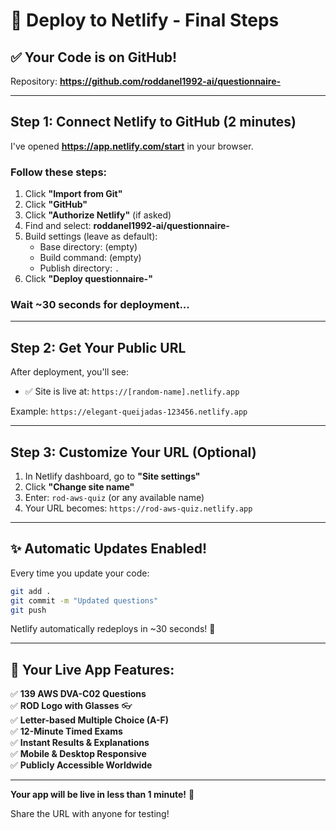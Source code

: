 # 🚀 Deploy to Netlify - Final Steps

## ✅ Your Code is on GitHub!
Repository: **https://github.com/roddanel1992-ai/questionnaire-**

---

## Step 1: Connect Netlify to GitHub (2 minutes)

I've opened **https://app.netlify.com/start** in your browser.

### Follow these steps:

1. Click **"Import from Git"**
2. Click **"GitHub"**
3. Click **"Authorize Netlify"** (if asked)
4. Find and select: **roddanel1992-ai/questionnaire-**
5. Build settings (leave as default):
   - Base directory: (empty)
   - Build command: (empty)
   - Publish directory: `.`
6. Click **"Deploy questionnaire-"**

### Wait ~30 seconds for deployment...

---

## Step 2: Get Your Public URL

After deployment, you'll see:
- ✅ Site is live at: `https://[random-name].netlify.app`

Example: `https://elegant-queijadas-123456.netlify.app`

---

## Step 3: Customize Your URL (Optional)

1. In Netlify dashboard, go to **"Site settings"**
2. Click **"Change site name"**
3. Enter: `rod-aws-quiz` (or any available name)
4. Your URL becomes: `https://rod-aws-quiz.netlify.app`

---

## ✨ Automatic Updates Enabled!

Every time you update your code:

```bash
git add .
git commit -m "Updated questions"
git push
```

Netlify automatically redeploys in ~30 seconds! 🔄

---

## 🎯 Your Live App Features:

✅ **139 AWS DVA-C02 Questions**  
✅ **ROD Logo with Glasses** 👓  
✅ **Letter-based Multiple Choice (A-F)**  
✅ **12-Minute Timed Exams**  
✅ **Instant Results & Explanations**  
✅ **Mobile & Desktop Responsive**  
✅ **Publicly Accessible Worldwide**  

---

**Your app will be live in less than 1 minute!** 🎉

Share the URL with anyone for testing!

